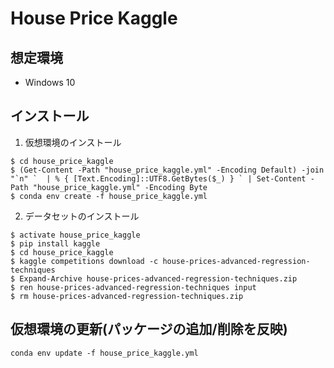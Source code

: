 # House Price Kaggle

## 想定環境
- Windows 10


## インストール

1. 仮想環境のインストール
```shell
$ cd house_price_kaggle
$ (Get-Content -Path "house_price_kaggle.yml" -Encoding Default) -join "`n" `  | % { [Text.Encoding]::UTF8.GetBytes($_) } ` | Set-Content -Path "house_price_kaggle.yml" -Encoding Byte
$ conda env create -f house_price_kaggle.yml
```

2. データセットのインストール
```shell
$ activate house_price_kaggle
$ pip install kaggle
$ cd house_price_kaggle
$ kaggle competitions download -c house-prices-advanced-regression-techniques
$ Expand-Archive house-prices-advanced-regression-techniques.zip
$ ren house-prices-advanced-regression-techniques input
$ rm house-prices-advanced-regression-techniques.zip
```

## 仮想環境の更新(パッケージの追加/削除を反映)
```shell
conda env update -f house_price_kaggle.yml
```
